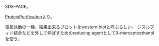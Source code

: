 SDS-PAGE。

[ProteinPurification](ProteinPurification.md)より。

電気泳動の一種。結果出来るプロットをwestern blotと呼ぶらしい。
ジスルフィド結合などを外して伸ばすためのreducing agentとしてβ-mercaptoethanolを使う。
